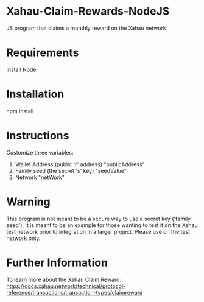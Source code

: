 # Xahau-Claim-Rewards-NodeJS
JS program that claims a monthly reward on the Xahau network

# Requirements 
Install Node 

# Installation
npm install

# Instructions 
Customize three variables:
1) Wallet Address (public 'r' address) "publicAddress"
2) Family seed (the secret 's' key) "seedValue"
3) Network "netWork"

# Warning 
This program is not meant to be a secure way to use a secret key ('family seed').  It is meant to be an example for those wanting to test it on the Xahau test network prior to integration in a larger project.  Please use on the test network only. 

# Further Information
To learn more about the Xahau Claim Reward: https://docs.xahau.network/technical/protocol-reference/transactions/transaction-types/claimreward 


